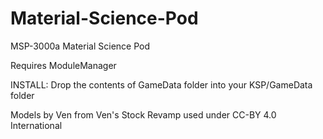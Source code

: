 # Material-Science-Pod
MSP-3000a Material Science Pod

Requires ModuleManager

INSTALL:
Drop the contents of GameData folder into your KSP/GameData folder

Models by Ven from Ven's Stock Revamp used under CC-BY 4.0 International
